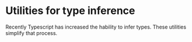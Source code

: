 # Utilities for type inference

Recently Typescript has increased the hability to infer types. These utilities simplify that process.
